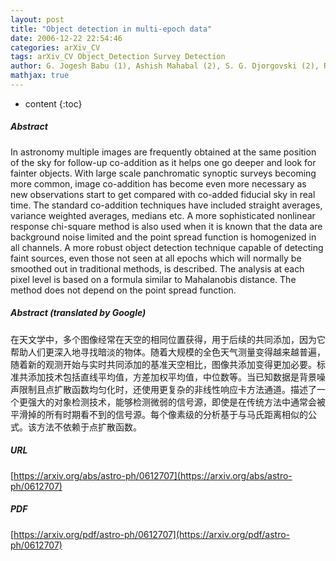 ```yaml
---
layout: post
title: "Object detection in multi-epoch data"
date: 2006-12-22 22:54:46
categories: arXiv_CV
tags: arXiv_CV Object_Detection Survey Detection
author: G. Jogesh Babu (1), Ashish Mahabal (2), S. G. Djorgovski (2), R. Williams (2) ((1) Pennsylvania State University, (2) Caltech)
mathjax: true
---
```


* content
{:toc}

##### Abstract
In astronomy multiple images are frequently obtained at the same position of the sky for follow-up co-addition as it helps one go deeper and look for fainter objects. With large scale panchromatic synoptic surveys becoming more common, image co-addition has become even more necessary as new observations start to get compared with co-added fiducial sky in real time. The standard co-addition techniques have included straight averages, variance weighted averages, medians etc. A more sophisticated nonlinear response chi-square method is also used when it is known that the data are background noise limited and the point spread function is homogenized in all channels. A more robust object detection technique capable of detecting faint sources, even those not seen at all epochs which will normally be smoothed out in traditional methods, is described. The analysis at each pixel level is based on a formula similar to Mahalanobis distance. The method does not depend on the point spread function.

##### Abstract (translated by Google)
在天文学中，多个图像经常在天空的相同位置获得，用于后续的共同添加，因为它帮助人们更深入地寻找暗淡的物体。随着大规模的全色天气测量变得越来越普遍，随着新的观测开始与实时共同添加的基准天空相比，图像共添加变得更加必要。标准共添加技术包括直线平均值，方差加权平均值，中位数等。当已知数据是背景噪声限制且点扩散函数均匀化时，还使用更复杂的非线性响应卡方法通道。描述了一个更强大的对象检测技术，能够检测微弱的信号源，即使是在传统方法中通常会被平滑掉的所有时期看不到的信号源。每个像素级的分析基于与马氏距离相似的公式。该方法不依赖于点扩散函数。

##### URL
[https://arxiv.org/abs/astro-ph/0612707](https://arxiv.org/abs/astro-ph/0612707)

##### PDF
[https://arxiv.org/pdf/astro-ph/0612707](https://arxiv.org/pdf/astro-ph/0612707)

